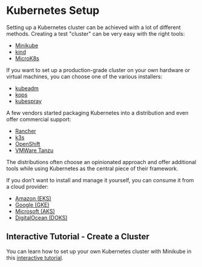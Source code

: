 # Kubernetes Setup

Setting up a Kubernetes cluster can be achieved with a lot of different methods. Creating a test "cluster" can be very easy with the right tools:

-   [Minikube](https://minikube.sigs.k8s.io/docs/)
-   [kind](https://kind.sigs.k8s.io/)
-   [MicroK8s](https://microk8s.io/)

If you want to set up a production-grade cluster on your own hardware or virtual machines, you can choose one of the various installers:

-   [kubeadm](https://kubernetes.io/docs/reference/setup-tools/kubeadm/)
-   [kops](https://github.com/kubernetes/kops)
-   [kubespray](https://github.com/kubernetes-sigs/kubespray)

A few vendors started packaging Kubernetes into a distribution and even offer commercial support:

-   [Rancher](https://rancher.com/)
-   [k3s](https://k3s.io/)
-   [OpenShift](https://www.redhat.com/en/technologies/cloud-computing/openshift)
-   [VMWare Tanzu](https://tanzu.vmware.com/tanzu)

The distributions often choose an opinionated approach and offer additional tools while using Kubernetes as the central piece of their framework. 

If you don’t want to install and manage it yourself, you can consume it from a cloud provider:

-   [Amazon (EKS)](https://aws.amazon.com/eks/)
-   [Google (GKE)](https://cloud.google.com/kubernetes-engine)
-   [Microsoft (AKS)](https://azure.microsoft.com/en-us/services/kubernetes-service)
-   [DigitalOcean (DOKS)](https://www.digitalocean.com/products/kubernetes/)

## Interactive Tutorial - Create a Cluster

You can learn how to set up your own Kubernetes cluster with Minikube in this [interactive tutorial](https://kubernetes.io/docs/tutorials/kubernetes-basics/create-cluster/cluster-intro/).

<!-- Add installation doc here-->